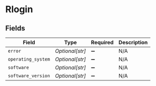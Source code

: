 # Rlogin


## Fields

| Field              | Type               | Required           | Description        |
| ------------------ | ------------------ | ------------------ | ------------------ |
| `error`            | *Optional[str]*    | :heavy_minus_sign: | N/A                |
| `operating_system` | *Optional[str]*    | :heavy_minus_sign: | N/A                |
| `software`         | *Optional[str]*    | :heavy_minus_sign: | N/A                |
| `software_version` | *Optional[str]*    | :heavy_minus_sign: | N/A                |